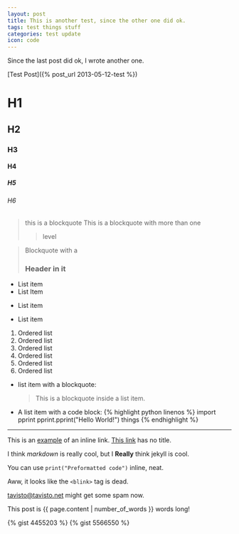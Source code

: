 ```yaml
---
layout: post
title: This is another test, since the other one did ok.
tags: test things stuff
categories: test update
icon: code
---
```


Since the last post did ok, I wrote another one.

[Test Post]({% post_url 2013-05-12-test %})

# H1
## H2
### H3
#### H4
##### H5
###### H6

> this is a
> blockquote
> This is a blockquote with more than one
> > level

> Blockquote with a
> ### Header in it


* List item
* List Item
+ List item
- List item

1. Ordered list
2. Ordered list
3. Ordered list
4. Ordered list
4. Ordered list
4. Ordered list

* list item with a blockquote:
    > This is a blockquote
    > inside a list item.

* A list item with a code block:
   {% highlight python linenos %}
   import pprint
   pprint.pprint("Hello World!")
   things
   {% endhighlight %}

***

This is an [example](http://tavisto.net "Tavisto") of an inline link.
[This link](http://Tavisto.net) has no title.


I think *markdown* is really cool,
but I **Really** think jekyll is cool.

You can use `print("Preformatted code")` inline, neat.

Aww, it looks like the `<blink>` tag is dead.

<tavisto@tavisto.net> might get some spam now.

This post is {{ page.content | number_of_words }} words long!

{% gist 4455203 %}
{% gist 5566550 %}

